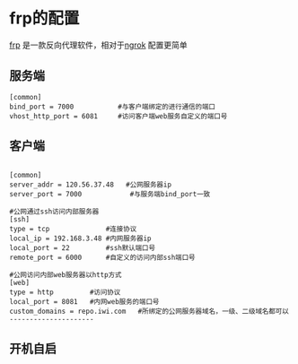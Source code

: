 # frp的配置
[frp](https://github.com/fatedier/frp) 是一款反向代理软件，相对于[ngrok](https://ngrok.com/) 配置更简单
## 服务端
```
[common]
bind_port = 7000           #与客户端绑定的进行通信的端口
vhost_http_port = 6081     #访问客户端web服务自定义的端口号
```
## 客户端
```

[common]
server_addr = 120.56.37.48   #公网服务器ip
server_port = 7000            #与服务端bind_port一致
 
#公网通过ssh访问内部服务器
[ssh]
type = tcp              #连接协议
local_ip = 192.168.3.48 #内网服务器ip
local_port = 22         #ssh默认端口号
remote_port = 6000      #自定义的访问内部ssh端口号
 
#公网访问内部web服务器以http方式
[web]
type = http         #访问协议
local_port = 8081   #内网web服务的端口号
custom_domains = repo.iwi.com   #所绑定的公网服务器域名，一级、二级域名都可以
--------------------- 
```
## 开机自启

